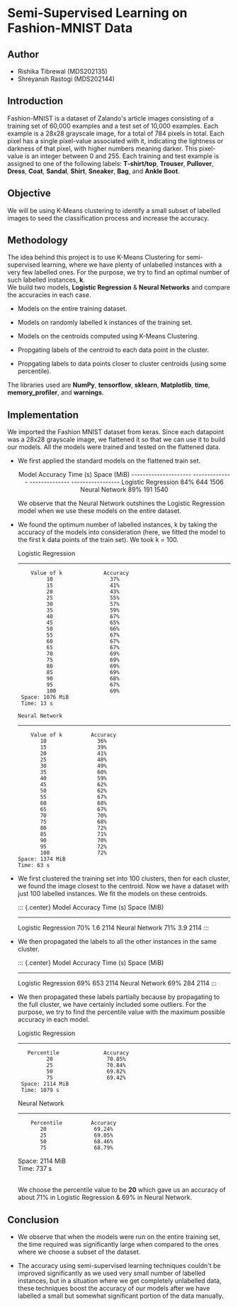 # Semi-Supervised Learning on Fashion-MNIST Data

## Author
- Rishika Tibrewal (MDS202135)
- Shreyansh Rastogi (MDS202144)
## Introduction

Fashion-MNIST is a dataset of Zalando's article images consisting of a
training set of 60,000 examples and a test set of 10,000 examples. Each
example is a 28x28 grayscale image, for a total of 784 pixels in total.
Each pixel has a single pixel-value associated with it, indicating the
lightness or darkness of that pixel, with higher numbers meaning darker.
This pixel-value is an integer between 0 and 255. Each training and test
example is assigned to one of the following labels: **T-shirt/top**,
**Trouser**, **Pullover**, **Dress**, **Coat**, **Sandal**, **Shirt**,
**Sneaker**, **Bag**, and **Ankle Boot**.

## Objective

We will be using K-Means clustering to identify a small subset of
labelled images to seed the classification process and increase the
accuracy.

## Methodology

The idea behind this project is to use K-Means Clustering for
semi-supervised learning, where we have plenty of unlabelled instances
with a very few labelled ones. For the purpose, we try to find an
optimal number of such labelled instances, **k**.\
We build two models, **Logistic Regression** & **Neural Networks** and
compare the accuracies in each case.

-   Models on the entire training dataset.

-   Models on randomly labelled k instances of the training set.

-   Models on the centroids computed using K-Means Clustering.

-   Propgating labels of the centroid to each data point in the cluster.

-   Propgating labels to data points closer to cluster centroids (using
    some percentile).

The libraries used are **NumPy**, **tensorflow**, **sklearn**,
**Matplotlib**, **time**, **memory_profiler**, and **warnings**.

## Implementation

We imported the Fashion MNIST dataset from keras. Since each datapoint
was a 28x28 grayscale image, we flattened it so that we can use it to
build our models. All the models were trained and tested on the
flattened data.

-   We first applied the standard models on the flattened train set.

    <p align='center'>
            Model              Accuracy       Time (s)        Space (MiB)
      --------------------- -------------- -------------- -----------------
       Logistic Regression       84%            644             1506
         Neural Network          89%            191             1540
    </p>

    We observe that the Neural Network outshines the Logistic Regression
    model when we use these models on the entire dataset.

-   We found the optimum number of labelled instances, k by taking
    the accuracy of the models into consideration (here, we fitted the
    model to the first k data points of the train set). We took k =
    100.

       Logistic Regression  
      ------------------------- --------------
            Value of k             Accuracy
                 10                  37%
                 15                  41%
                 20                  43%
                 25                  55%
                 30                  57%
                 35                  59%
                 40                  67%
                 45                  65%
                 50                  66%
                 55                  67%
                 60                  67%
                 65                  67%
                 70                  69%
                 75                  69%
                 80                  69%
                 85                  69%
                 90                  68%
                 95                  67%
                 100                 69%
         Space: 1076 MiB     
         Time: 13 s       

        Neural Network   
      --------------------- --------------
            Value of k         Accuracy
               10                36%
               15                39%
               20                41%
               25                48%
               30                49%
               35                60%
               40                59%
               45                62%
               50                62%
               55                67%
               60                68%
               65                67%
               70                70%
               75                68%
               80                72%
               85                71%
               90                70%
               95                72%
               100               72%
        Space: 1374 MiB  
        Time: 63 s     

-   We first clustered the training set into 100 clusters, then for each
    cluster, we found the image closest to the centroid. Now we have a
    dataset with just 100 labelled instances. We fit the models on these
    centroids.

    ::: {.center}
            Model              Accuracy       Time (s)       Space (MiB)
      --------------------- -------------- -------------- -----------------
       Logistic Regression       70%            1.6             2114
         Neural Network          71%            3.9             2114
    :::

-   We then propagated the labels to all the other instances in the same
    cluster.

    ::: {.center}
              Model            Accuracy       Time (s)      Space (MiB)
      --------------------- -------------- -------------- -----------------
       Logistic Regression       69%            653             2114
         Neural Network          69%            284             2114
    :::

-   We then propagated these labels partially because by propagating to
    the full cluster, we have certainly included some outliers. For the
    purpose, we try to find the percentile value with the maximum
    possible accuracy in each model.

       Logistic Regression  
      ------------------------- --------------
           Percentile              Accuracy  
                 20                 70.85%
                 25                 70.84%
                 50                 69.82%
                 75                 69.42%
         Space: 2114 MiB    
         Time: 1079 s      

       Neural Network
      --------------------- --------------
            Percentile         Accuracy
               20               69.24%
               25               69.05%
               50               68.46%
               75               68.79%
       Space: 2114 MiB  
       Time: 737 s    

    \
    We choose the percentile value to be **20** which gave us an
    accuracy of about 71% in Logistic Regression & 69% in Neural
    Network.

## Conclusion

-   We observe that when the models were run on the entire training set,
    the time required was significantly large when compared to the ones
    where we choose a subset of the dataset.

-   The accuracy using semi-supervised learning techniques couldn't be
    improved significantly as we used very small number of labelled
    instances, but in a situation where we get completely unlabelled
    data, these techniques boost the accuracy of our models after we
    have labelled a small but somewhat significant portion of the data
    manually.
